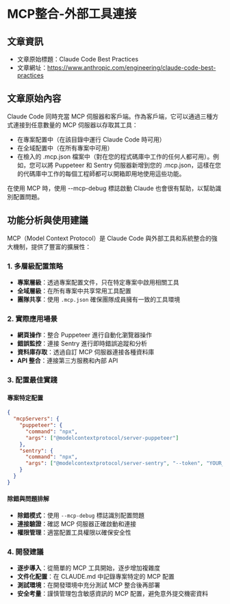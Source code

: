 # MCP整合-外部工具連接

## 文章資訊
- 文章原始標題：Claude Code Best Practices
- 文章網址：https://www.anthropic.com/engineering/claude-code-best-practices

## 文章原始內容

Claude Code 同時充當 MCP 伺服器和客戶端。作為客戶端，它可以通過三種方式連接到任意數量的 MCP 伺服器以存取其工具：

- 在專案配置中（在該目錄中運行 Claude Code 時可用）
- 在全域配置中（在所有專案中可用）
- 在檢入的 .mcp.json 檔案中（對在您的程式碼庫中工作的任何人都可用）。例如，您可以將 Puppeteer 和 Sentry 伺服器新增到您的 .mcp.json，這樣在您的代碼庫中工作的每個工程師都可以開箱即用地使用這些功能。

在使用 MCP 時，使用 --mcp-debug 標誌啟動 Claude 也會很有幫助，以幫助識別配置問題。

## 功能分析與使用建議

MCP（Model Context Protocol）是 Claude Code 與外部工具和系統整合的強大機制，提供了豐富的擴展性：

### 1. 多層級配置策略
- **專案層級**：透過專案配置文件，只在特定專案中啟用相關工具
- **全域層級**：在所有專案中共享常用工具配置
- **團隊共享**：使用 `.mcp.json` 確保團隊成員擁有一致的工具環境

### 2. 實際應用場景
- **網頁操作**：整合 Puppeteer 進行自動化瀏覽器操作
- **錯誤監控**：連接 Sentry 進行即時錯誤追蹤和分析
- **資料庫存取**：透過自訂 MCP 伺服器連接各種資料庫
- **API 整合**：連接第三方服務和內部 API

### 3. 配置最佳實踐

#### 專案特定配置
```json
{
  "mcpServers": {
    "puppeteer": {
      "command": "npx",
      "args": ["@modelcontextprotocol/server-puppeteer"]
    },
    "sentry": {
      "command": "npx", 
      "args": ["@modelcontextprotocol/server-sentry", "--token", "YOUR_TOKEN"]
    }
  }
}
```

#### 除錯與問題排解
- **除錯模式**：使用 `--mcp-debug` 標誌識別配置問題
- **連接驗證**：確認 MCP 伺服器正確啟動和連接
- **權限管理**：適當配置工具權限以確保安全性

### 4. 開發建議
- **逐步導入**：從簡單的 MCP 工具開始，逐步增加複雜度
- **文件化配置**：在 CLAUDE.md 中記錄專案特定的 MCP 配置
- **測試環境**：在開發環境中充分測試 MCP 整合後再部署
- **安全考量**：謹慎管理包含敏感資訊的 MCP 配置，避免意外提交機密資料